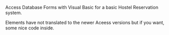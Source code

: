 Access Database Forms with Visual Basic for a basic Hostel Reservation system.

Elements have not translated to the newer Aceess versions but if you want, some nice code inside.
